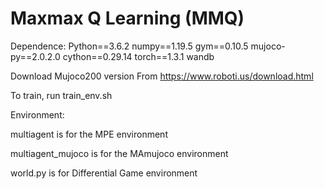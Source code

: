 # Maxmax Q Learning (MMQ)

Dependence:
Python==3.6.2
numpy==1.19.5
gym==0.10.5
mujoco-py==2.0.2.0
cython==0.29.14
torch==1.3.1
wandb

Download Mujoco200 version From https://www.roboti.us/download.html

To train, run train_env.sh

Environment:

multiagent is for the MPE environment

multiagent_mujoco is for the MAmujoco environment

world.py is for Differential Game environment
